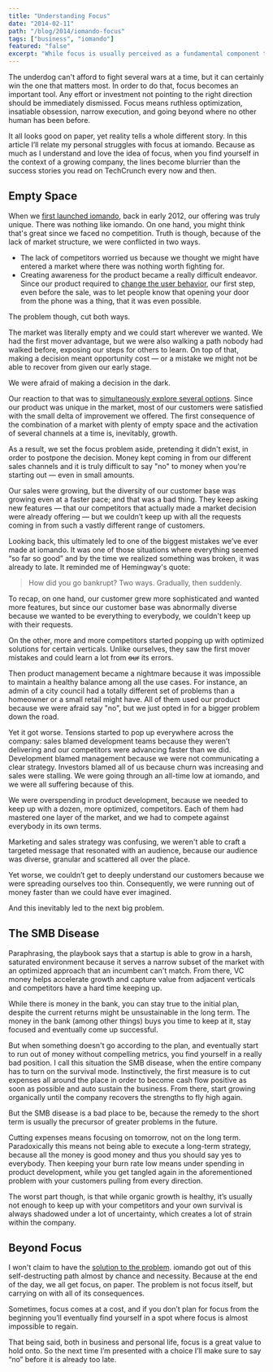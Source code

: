 ```yaml
---
title: "Understanding Focus"
date: "2014-02-11"
path: "/blog/2014/iomando-focus"
tags: ["business", "iomando"]
featured: "false"
excerpt: "While focus is usually perceived as a fundamental component to build a sustainable buisiness in the long-term, when in survival mode, focus might only contribute to wreck you down."
---
```


The underdog can't afford to fight several wars at a time, but it can certainly win the one that matters most. In order to do that, focus becomes an important tool. Any effort or investment not pointing to the right direction should be immediately dismissed. Focus means ruthless optimization, insatiable obsession, narrow execution, and going beyond where no other human has been before.

It all looks good on paper, yet reality tells a whole different story. In this article I’ll relate my personal struggles with focus at iomando. Because as much as I understand and love the idea of focus, when you find yourself in the context of a growing company, the lines become blurrier than the success stories you read on TechCrunch every now and then.


## Empty Space
When we [first launched iomando](/blog/2013/iomando-10), back in early 2012, our offering was truly unique. There was nothing like iomando. On one hand, you might think that's great since we faced no competition. Truth is though, because of the lack of market structure, we were conflicted in two ways.

* The lack of competitors worried us because we thought we might have entered a market where there was nothing worth fighting for.
* Creating awareness for the product became a really difficult endeavor. Since our product required to [change the user behavior](/blog/2014/changing-behavior), our first step, even before the sale, was to let people know that opening your door from the phone was a thing, that it was even possible.

The problem though, cut both ways.

The market was literally empty and we could start wherever we wanted. We had the first mover advantage, but we were also walking a path nobody had walked before, exposing our steps for others to learn. On top of that, making a decision meant opportunity cost — or a mistake we might not be able to recover from given our early stage.

We were afraid of making a decision in the dark.

Our reaction to that was to [simultaneously explore several options](/blog/2014/iomando-vision). Since our product was unique in the market, most of our customers were satisfied with the small delta of improvement we offered. The first consequence of the combination of a market with plenty of empty space and the activation of several channels at a time is, inevitably, growth.

As a result, we set the focus problem aside, pretending it didn't exist, in order to postpone the decision. Money kept coming in from our different sales channels and it is truly difficult to say "no" to money when you're starting out — even in small amounts.

Our sales were growing, but the diversity of our customer base was growing even at a faster pace; and that was a bad thing. They keep asking new features — that our competitors that actually made a market decision were already offering — but we couldn’t keep up with all the requests coming in from such a vastly different range of customers.

Looking back, this ultimately led to one of the biggest mistakes we’ve ever made at iomando. It was one of those situations where everything seemed “so far so good” and by the time we realized something was broken, it was already to late. It reminded me of Hemingway's quote:

> How did you go bankrupt? Two ways. Gradually, then suddenly.

To recap, on one hand, our customer grew more sophisticated and wanted more features, but since our customer base was abnormally diverse because we wanted to be everything to everybody, we couldn't keep up with their requests.

On the other, more and more competitors started popping up with optimized solutions for certain verticals. Unlike ourselves, they saw the first mover mistakes and could learn a lot from ~~our~~ its errors.

Then product management became a nightmare because it was impossible to maintain a healthy balance among all the use cases. For instance, an admin of a city council had a totally different set of problems than a homeowner or a small retail might have. All of them used our product because we were afraid say "no", but we just opted in for a bigger problem down the road.

Yet it got worse. Tensions started to pop up everywhere across the company: sales blamed development teams because they weren’t delivering and our competitors were advancing faster than we did. Development blamed management because we were not communicating a clear strategy. Investors blamed all of us because churn was increasing and sales were stalling. We were going through an all-time low at iomando, and we were all suffering because of this.

We were overspending in product development, because we needed to keep up with a dozen, more optimized, competitors. Each of them had mastered one layer of the market, and we had to compete against everybody in its own terms.

Marketing and sales strategy was confusing, we weren't able to craft a targeted message that resonated with an audience, because our audience was diverse, granular and scattered all over the place.

Yet worse, we couldn’t get to deeply understand our customers because we were spreading ourselves too thin. Consequently, we were running out of money faster than we could have ever imagined.

And this inevitably led to the next big problem.


## The SMB Disease
Paraphrasing, the playbook says that a startup is able to grow in a harsh, saturated environment because it serves a narrow subset of the market with an optimized approach that an incumbent can't match. From there, VC money helps accelerate growth and capture value from adjacent verticals and competitors have a hard time keeping up.

While there is money in the bank, you can stay true to the initial plan, despite the current returns might be unsustainable in the long term. The money in the bank (among other things) buys you time to keep at it, stay focused and eventually come up successful.

But when something doesn't go according to the plan, and eventually start to run out of money without compelling metrics, you find yourself in a really bad position. I call this situation the SMB disease, when the entire company has to turn on the survival mode. Instinctively, the first measure is to cut expenses all around the place in order to become cash flow positive as soon as possible and auto sustain the business. From there, start growing organically until the company recovers the strengths to fly high again.

But the SMB disease is a bad place to be, because the remedy to the short term is usually the precursor of greater problems in the future.

Cutting expenses means focusing on tomorrow, not on the long term. Paradoxically this means not being able to execute a long-term strategy, because all the money is good money and thus you should say yes to everybody. Then keeping your burn rate low means under spending in product development, while you get tangled again in the aforementioned problem with your customers pulling from every direction.

The worst part though, is that while organic growth is healthy, it’s usually not enough to keep up with your competitors and your own survival is always shadowed under a lot of uncertainty, which creates a lot of strain within the company.


## Beyond Focus
I won't claim to have the [solution to the problem](/blog/2014/iomando-business-model). iomando got out of this self-destructing path almost by chance and necessity. Because at the end of the day, we all get focus, on paper. The problem is not focus itself, but carrying on with all of its consequences.

Sometimes, focus comes at a cost, and if you don’t plan for focus from the beginning you’ll eventually find yourself in a spot where focus is almost impossible to regain.

That being said, both in business and personal life, focus is a great value to hold onto. So the next time I’m presented with a choice I’ll make sure to say “no” before it is already too late.